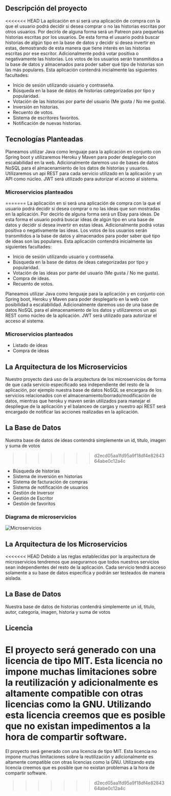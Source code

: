 ## Descripción del proyecto

<<<<<<< HEAD
La aplicación en si será una aplicación de compra con la que el usuario podrá decidir si desea comprar o no las historias escritas por otros usuarios. Por decirlo de alguna forma será un Patreon para pequeñas historias escritas por los usuarios. De esta forma el usuario podrá buscar historias de algún tipo en la base de datos y decidir si desea invertir en estas, demostrando de esta manera que tiene interés en las historias escritas por ese escritor. Adicionalmente podrá votar positiva o negativamente las historias. Los votos de los usuarios serán transmitidos a la base de datos y almacenados para poder saber qué tipo de historias son las más populares.
Esta aplicación contendrá inicialmente las siguientes facultades:
 * Inicio de sesión utilizando usuario y contraseña.
 * Búsqueda en la base de datos de historias categorizadas por tipo y popularidad.
 * Votación de las historias por parte del usuario (Me gusta / No me gusta).
 * Inversión en historias.
 * Recuento de votos.
 * Sistema de escritores favoritos.
 * Notificación de nuevas historias.
 
## Tecnologías Planteadas

Planeamos utilizar Java como lenguaje para la aplicación en conjunto con Spring boot y utilizaremos Heroku y Maven para poder desplegarlo con escalabilidad en la web. Adicionalmente daremos uso de bases de datos NoSQL para el almacenamiento de los datos de historias y usuarios. Utilizaremos un api REST para cada servicio utilizado en la aplicación y un API como núcleo. JWT será utilizado para autorizar el acceso al sistema.

### Microservicios planteados
=======
La aplicación en si será una aplicación de compra con la que el usuario podrá decidir si desea comprar o no las ideas que son mostradas en la aplicación. Por decirlo de alguna forma será un Ebay para ideas. De esta forma el usuario podrá buscar ideas de algún tipo en una base de datos y decidir si desea invertir en estas ideas. Adicionalmente podrá votas positiva o negativamente las ideas. Los votos de los usuarios serán transmitidos a la base de datos y almacenados para poder saber qué tipo de ideas son las populares.
Esta aplicación contendrá inicialmente las siguientes facultades:
 * Inicio de sesión utilizando usuario y contraseña.
 * Búsqueda en la base de datos de ideas categorizadas por tipo y popularidad.
 * Votación de las ideas por parte del usuario (Me gusta / No me gusta).
 * Compra de ideas.
 * Recuento de votos.
 
Planeamos utilizar Java como lenguaje para la aplicación y en conjunto con Spring boot, Heroku y Maven para poder desplegarlo en la web con posibilidad a escalabilidad. Adicionalmente daremos uso de una base de datos NoSQL para el almacenamiento de los datos y utilizaremos un api REST como núcleo de la aplicación. JWT será utilizado para autorizar el acceso al sistema.

### Microservicios planteados

 * Listado de ideas
 * Compra de ideas

## La Arquitectura de los Microservicios

Nuestro proyecto dará uso de la arquitectura de los microservicios de forma de que cada servicio especificado sea independiente del resto de la aplicación, por ejemplo nuestra base de datos NoSQL se encargara de los servicios relacionados con el almacenamiento/borrado/modificación de datos, mientras que heroku y maven serán utilizados para manejar el despliegue de la aplicación y el balanceo de cargas y nuestro api REST será encargado de notificar las acciones realizadas en la aplicación.

## La Base de Datos

Nuestra base de datos de ideas contendrá simplemente un id, titulo, imagen y suma de votos
>>>>>>> d2ecd05aa1fd95a9f18df4e8284364abe0c12a4c

 * Búsqueda de historias
 * Sistema de inversión en historias
 * Sistema de facturación de compras
 * Sistema de notificación de usuarios
 * Gestión de Inversor
 * Gestión de Escritor
 * Gestión de favoritos

### Diagrama de microservicios 

![Microservicios]( https://github.com/OscarRubioGarcia/CCProyecto/tree/master/docs/Representacion-microservicios.jpg )

## La Arquitectura de los Microservicios

<<<<<<< HEAD
Debido a las reglas establecidas por la arquitectura de microservicios tendremos que asegurarnos que todos nuestros servicios sean independientes del resto de la aplicación. Cada servicio tendrá acceso solamente a su base de datos específica y podrán ser testeados de manera aislada. 

## La Base de Datos

Nuestra base de datos de historias contendrá simplemente un id, titulo, autor, categoría, imagen, historia y suma de votos

## Licencia

El proyecto será generado con una licencia de tipo MIT. Esta licencia no impone muchas limitaciones sobre la reutilización y adicionalmente es altamente compatible con otras licencias como la GNU. Utilizando esta licencia creemos que es posible que no existan impedimentos a la hora de compartir software.
=======
El proyecto será generado con una licencia de tipo MIT. Esta licencia no impone muchas limitaciones sobre la reutilización y adicionalmente es altamente compatible con otras licencias como la GNU. Utilizando esta licencia creemos que es posible que no existan problemas a la hora de compartir software.
>>>>>>> d2ecd05aa1fd95a9f18df4e8284364abe0c12a4c
